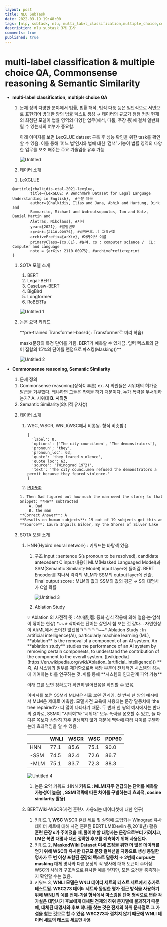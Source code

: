 ```yaml
---
layout: post
title: NLU SubTask
date: 2022-03-19 19:48:00
tags: [nlp, subtask, nlu, multi_label_classification,multiple_choice,commonsense_reasoning,semantic_similarity]
description: nlu subtask 3개 조사
comments: true
published: true
---
```

# multi-label classification & multiple choice QA, Commonsense reasoning & Semantic Similarity

- **multi-label classification, multiple choice QA**
    1. 문제 정의
    다양한 분야에서 법률, 법률 해석, 법적 다툼 등은 일반적으로 서면으로 표현되어 방대한 양의 법률 텍스트 생성 → 데이터의 규모가 점점 커짐
    현재의 최첨단 모델이 법률 영역의 다양한 업무(해석, 다툼, 주장 등)에 걸쳐 일반화 될 수 있는지의 여부가 중요함.
        
        아래 이미지를 보면 LexGLUE dataset 구축 후 성능 확인을 위한 task를 확인할 수 있음. 
        이를 통해 ‘어느 법’인지와 법에 대한 ‘검색’ 기능이 법률 영역의 다양한 업무를 보조 해주는 주요 기술임을 유추 가능
        
        ![Untitled](https://user-images.githubusercontent.com/94058241/159118152-295fda5d-024f-4b43-923f-183fdc122551.png)
        
    2. 데이터 소개
    1) [LeXGLUE](https://paperswithcode.com/dataset/lexglue)
    
    ```
    @article{chalkidis-etal-2021-lexglue,
            title={LexGLUE: A Benchmark Dataset for Legal Language Understanding in English},  #논문 제목
            author={Chalkidis, Ilias and Jana, Abhik and Hartung, Dirk and
            Bommarito, Michael and Androutsopoulos, Ion and Katz, Daniel Martin and
            Aletras, Nikolaos}, #저자
            year={2021}, #발행년도
            eprint={2110.00976}, #발행번호..? 고유번호
            archivePrefix={arXiv}, #아카이브 이름
            primaryClass={cs.CL}, #분야, cs : computer science /  CL: Computer and Language
            note = {arXiv: 2110.00976}, #archivePrefix+eprint
    }
    ```
    
    1. SOTA 모델 소개
        1. BERT
        2. Legal-BERT
        3. CaseLaw-BERT
        4. BigBird
        5. Longformer
        6. RoBERTa
        
        ![Untitled 1](https://user-images.githubusercontent.com/94058241/159118105-13f6fed4-bd00-4473-8360-beacf162ddb2.png)
        
    2. 논문 요약 키워드
        
         **pre-trained Transformer-based( : Transformer로 미리 학습)
        
        mask(문장의 특정 단어를 가림. BERT가 예측할 수 있게끔. 입력 텍스트의 단어 집합의 15%의 단어를 랜덤으로 마스킹(Masking))**
        
        ![Untitled 2](https://user-images.githubusercontent.com/94058241/159118126-9e499c5f-96a7-4982-8269-9269a6707189.png)
        
- **Commonsense reasoning, Semantic Similarity**
    1. 문제 정의
    1) Commonsense reasoning(상식적 추론)
    ex. 시 의원들은 시위대의 허가증 발급을 거부했다. 왜냐하면 그들은 폭력을 하기 때문이다. 누가 폭력을 무서워하는가? A.  시위대  **B. 시의원**
    2) Semantic Similarity(의미적 유사성)
    
    2. 데이터 소개
        1. WSC, WSCR, WNLI(WSC에서 비롯됨. 형식 비슷함.)
            
            ```
            {
              'label': 0,
              'options': ['The city councilmen', 'The demonstrators'],
              'pronoun': 'they',
              'pronoun_loc': 63,
              'quote': 'they feared violence',
              'quote_loc': 63,
              'source': '(Winograd 1972)',
              'text': 'The city councilmen refused the demonstrators a permit because they feared violence.'
            }
            ```
            
        2. [PDP60](https://cs.nyu.edu/~davise/papers/WinogradSchemas/PDPChallenge2016.xml)
        
        ```xml
        1. Then Dad figured out how much the man owed the store; to that he added the man's board-bill at the cook-shanty. He subtracted that amount from the man's wages, and made out his check
        Snippet: **He** subtracted
        	A. Dad
        	B. the man
        **Correct Answer**: A
        **Results on human subjects**: 19 out of 19 subjects got this answer.
        **Source**: Laura Ingalls Wilder, By the Shores of Silver Lake
        ```
        
    3. SOTA 모델 소개
        1. HNN(Hybird neural network) : 키워드는 바탕색 있음.
            1. 구조
            input : sentence S(a pronoun to be resolved), candidate antecedent C
            input 내용이 MLM(Masked Languaged Model)과 SSM(Semantic Similarity Model) input layer에 들어감.
            BERT Encoder를 지나서 각각의 MLM과 SSM의 output layer에 산출.
            Final output score : MLM의 값과 SSM의 값의 평균 → S의 대명사가 C일 확률
                
                ![Untitled 3](https://user-images.githubusercontent.com/94058241/159118135-57a984d0-0f18-430d-9ef4-c65aa2957ea3.png)
                
            2. Ablation Study
            
            <aside>
            💡 Ablation 의 사전적 뜻 : 삭마(削磨: 풍화·침식 작용에 의해 얼음·눈·암석이 깎이는 현상)    *~~※ 삭마라는 단어는 살면서 첨 보는 것 같다... 자연현상이 AI/ML에서 쓰이진 않겠짘ㅋㅋㅋㅋㅋ~~*
            Ablation Study : In artificial intelligence(AI), particularly machine learning (ML), **ablation** is the removal of a component of an AI system. An **ablation study** studies the performance of an AI system by removing certain components, to understand the contribution of the component to the overall system. ([wikipedia](https://en.wikipedia.org/wiki/Ablation_(artificial_intelligence)))
            **즉, AI 시스템의 일부를 제거함으로써 해당 부분이 전체적인 시스템의 성능에 기여하는 바를 연구하는 것. 이를 통해 **시스템의 인과관계 파악 가능**
            
            </aside>
            
            아래 표를 보면 정확도가 확연히 떨어졌음을 확인할 수 있음.
            
            이미지를 보면  SSM과 MLM은 서로 보완 관계임.
            첫 번째 한 쌍의 예시에서 MLM은 제대로 예측함. 모델 사전 교육에 사용되는 문장 말뭉치에 ‘the tree repaired’가 더 많이 나타나기 때문.
            두 번째 한 쌍의 예시에서는 반대의 결과로, SSM이 “시의회”와 “시위대” 모두 폭력을 옹호할 수 있고, 둘 다 다른 쪽보다 상당히 자주 발생하지 않기 때문에 맥락에 따라 차이를 구별하는데 효과적임을 알 수 있음.
            
            |  | WNLI | WSCR | WSC | PDP60 |
            | --- | --- | --- | --- | --- |
            | HNN | 77.1 | 85.6 | 75.1 | 90.0 |
            | -SSM | 74.5 | 82.4 | 72.6 | 86.7 |
            | -MLM | 75.1 | 83.7 | 72.3 | 88.3 |
            
            ![Untitled 4](https://user-images.githubusercontent.com/94058241/159118143-93199b0d-ecb6-40d2-9a9f-60dd3283ce40.png)
            
            1. 논문 요약 키워드 :HNN **키워드 : MLM(자주 언급되는 단어를 예측할 가능성이 높음)  , SSM(맥락에 따른 차이를 구별하는데 효과적, cosine similarity 활용)**
        2. BERTWiki-WSCR(사전 훈련시 사용되는 데이터셋에 대한 연구)
            1. 키워드 1, **WSC**
            WSCR 훈련 세트 및 실험에 도입되는 Winograd 유사 데이터 세트에 대해 사전 훈련된 BERT LM(Devlin 등,2018년) 활용
            **훈련 문장 s가 주어졌을 때, 풀어야 할 대명사는 문장으로부터 가려지고, LM은 복면 대명사 대신 정확한 후보를 예측하기 위해 사용된다.**
            2. 키워드 2, **MaskedWiki Dataset**
            **미세 조정을 위한 더 많은 데이터를 얻기 위해 WSC와 유사한 대규모 문장 컬렉션을 자동으로 생성
            동일한 명사가 두 번 이상 포함된 문장의 텍스트 말뭉치 → 2번째 corpus는 masking**
            대체 명사와 다른 문장의 각 명사에 대해 토큰이 주어짐
            WSC의 사례와 구조적으로 유사한 예를 얻지만, 모든 요건을 충족하는지 확인할 수는 없음.
            3. 키워드 3,  **WNLI**
            **모델은 WNLI 데이터 세트의 테스트 세트에서 추가로 테스트됨.
            WSC273 데이터 세트와 동일한 평가 접근 방식을 사용하기 위해 WNLI의 예를 전제-가설 형식에서 마스킹된 단어 형식으로 변환
            각 가설은 대명사가 후보에게 대체된 전제의 하위 문자열에 불과하기 때문에, 대체된 대명사와 후보 하나를 찾는 것은 전제의 하위 문자열로 그 가설을 찾는 것으로 할 수 있음.
            WSC273과 겹치지 않기 때문에 WNLI 데이터 세트의 테스트 세트만 사용**
